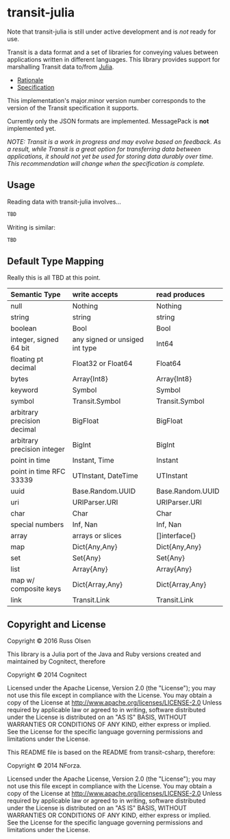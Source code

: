 # transit-julia

Note that transit-julia is still under active development and is *not* ready for use.

Transit is a data format and a set of libraries for conveying values between applications written in different languages. This library provides support for marshalling Transit data to/from [Julia](http://julialang.org).

* [Rationale](http://blog.cognitect.com/blog/2014/7/22/transit)
* [Specification](http://github.com/cognitect/transit-format)

This implementation's major.minor version number corresponds to the version of the Transit specification it supports.

Currently only the JSON formats are implemented.
MessagePack is **not** implemented yet. 

_NOTE: Transit is a work in progress and may evolve based on feedback. As a result, while Transit is a great option for transferring data between applications, it should not yet be used for storing data durably over time. This recommendation will change when the specification is complete._

## Usage

Reading data with transit-julia involves...

```julia
TBD
```

Writing is similar:

```julia
TBD
```


## Default Type Mapping

Really this is all TBD at this point.

| Semantic Type | write accepts | read produces |
|:--------------|:--------------|:--------------|
| null| Nothing | Nothing |
| string| string | string |
| boolean | Bool | Bool |
| integer, signed 64 bit| any signed or unsiged int type | Int64 |
| floating pt decimal| Float32 or Float64 | Float64 |
| bytes| Array{Int8} | Array{Int8} |
| keyword | Symbol | Symbol |
| symbol | Transit.Symbol | Transit.Symbol
| arbitrary precision decimal| BigFloat | BigFloat |
| arbitrary precision integer| BigInt | BigInt |
| point in time | Instant, Time | Instant |
| point in time RFC 33339 | UTInstant, DateTime | UTInstant |
| uuid | Base.Random.UUID| Base.Random.UUID|
| uri | URIParser.URI | URIParser.URI |
| char | Char | Char |
| special numbers | Inf, Nan| Inf, Nan
| array | arrays or slices | []interface{} |
| map | Dict{Any,Any} | Dict{Any,Any} | 
| set |  Set{Any} | Set{Any} |
| list | Array{Any} | Array{Any} |
| map w/ composite keys |  Dict{Array,Any} |  Dict{Array,Any} |
| link | Transit.Link | Transit.Link |


## Copyright and License
Copyright © 2016 Russ Olsen

This library is a Julia port of the Java and Ruby versions created and maintained by Cognitect, therefore

Copyright © 2014 Cognitect

Licensed under the Apache License, Version 2.0 (the "License"); you may not use this file except in compliance with the License. You may obtain a copy of the License at
http://www.apache.org/licenses/LICENSE-2.0
Unless required by applicable law or agreed to in writing, software distributed under the License is distributed on an "AS IS" BASIS, WITHOUT WARRANTIES OR CONDITIONS OF ANY KIND, either express or implied. See the License for the specific language governing permissions and limitations under the License.

This README file is based on the README from transit-csharp, therefore:

Copyright © 2014 NForza.

Licensed under the Apache License, Version 2.0 (the "License"); you may not use this file except in compliance with the License. You may obtain a copy of the License at
http://www.apache.org/licenses/LICENSE-2.0
Unless required by applicable law or agreed to in writing, software distributed under the License is distributed on an "AS IS" BASIS, WITHOUT WARRANTIES OR CONDITIONS OF ANY KIND, either express or implied. See the License for the specific language governing permissions and limitations under the License.
